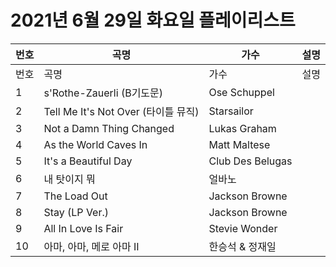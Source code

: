 # 2021년 6월 29일 화요일 플레이리스트

| 번호 | 곡명 | 가수 | 설명 |
|------|------|------|------|
| 번호 | 곡명 | 가수 | 설명 |
| 1 | s'Rothe-Zauerli (B기도문) | Ose Schuppel |  |
| 2 | Tell Me It's Not Over (타이틀 뮤직) | Starsailor |  |
| 3 | Not a Damn Thing Changed | Lukas Graham |  |
| 4 | As the World Caves In | Matt Maltese |  |
| 5 | It's a Beautiful Day | Club Des Belugas |  |
| 6 | 내 탓이지 뭐 | 얼바노 |  |
| 7 | The Load Out | Jackson Browne |  |
| 8 | Stay (LP Ver.) | Jackson Browne |  |
| 9 | All In Love Is Fair | Stevie Wonder |  |
| 10 | 아마, 아마, 메로 아마 II | 한승석 & 정재일 |  |
